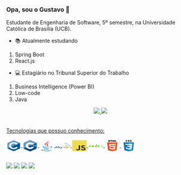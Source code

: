 ### Opa, sou o Gustavo 👋

Estudante de Engenharia de Software, 5º semestre, na Universidade Católica de Brasília (UCB).
- 📚 Atualmente estudando
1. Spring Boot
2. React.js

- 💻 Estagiário no Tribunal Superior do Trabalho
1. Business Intelligence (Power BI)
2. Low-code
3. Java


<div align="center">
  <a href="https://github.com/gustavocsb">
  <img height="140em" src="https://github-readme-stats-gustavocsb.vercel.app/api?username=gustavocsb&show_icons=true&theme=dark&include_all_commits=true&count_private=true"/>
  <img height="140em" src="https://github-readme-stats-gustavocsb.vercel.app/api/top-langs/?username=gustavocsb&layout=compact&langs_count=7&theme=dark"/>
</div>
  







<br>

  
<div style="display: inline_block"><br>
Tecnologias que possuo conhecimento:<br><br>
  <img align="center" alt="Gusta-C" height="30" width="40" src="https://github.com/devicons/devicon/blob/master/icons/c/c-original.svg">
  <img align="center" alt="Gusta-C++" height="30" width="40" src="https://github.com/devicons/devicon/blob/master/icons/cplusplus/cplusplus-original.svg">
  <img align="center" alt="Gusta-Java" height="30" width="40" src="https://github.com/devicons/devicon/blob/master/icons/java/java-original.svg">
  <img align="center" alt="Gusta-MySQL" height="30" width="40" src="https://github.com/devicons/devicon/blob/master/icons/mysql/mysql-original-wordmark.svg">
  <img align="center" alt="Gusta-JS" height="30" width="40" src="https://github.com/devicons/devicon/blob/master/icons/javascript/javascript-original.svg">
  <img align="center" alt="Gusta-Node.JS" height="30" width="40" src="https://github.com/devicons/devicon/blob/master/icons/nodejs/nodejs-plain-wordmark.svg">
  <img align="center" alt="Gusta-HTML" height="30" width="40" src="https://github.com/devicons/devicon/blob/master/icons/html5/html5-original-wordmark.svg">
  <img align="center" alt="Gusta-CSS" height="30" width="40" src="https://github.com/devicons/devicon/blob/master/icons/css3/css3-original-wordmark.svg">
</div>
  
 ##
  
<div> 
  <a href="https://instagram.com/gnstavo_" target="_blank"><img src="https://img.shields.io/badge/-Instagram-%23E4405F?style=for-the-badge&logo=instagram&logoColor=white" target="_blank"></a>
 <a href="https://discordapp.com/users/446100875686182912/" target="_blank"><img src="https://img.shields.io/badge/Discord-7289DA?style=for-the-badge&logo=discord&logoColor=white" target="_blank"></a> 
  <a href = "mailto:gcsb03@gmail.com"><img src="https://img.shields.io/badge/-Gmail-%23333?style=for-the-badge&logo=gmail&logoColor=white" target="_blank"></a>
  <a href="https://www.linkedin.com/in/gcsb/" target="_blank"><img src="https://img.shields.io/badge/-LinkedIn-%230077B5?style=for-the-badge&logo=linkedin&logoColor=white" target="_blank"></a> 
  
</div>
  
  
